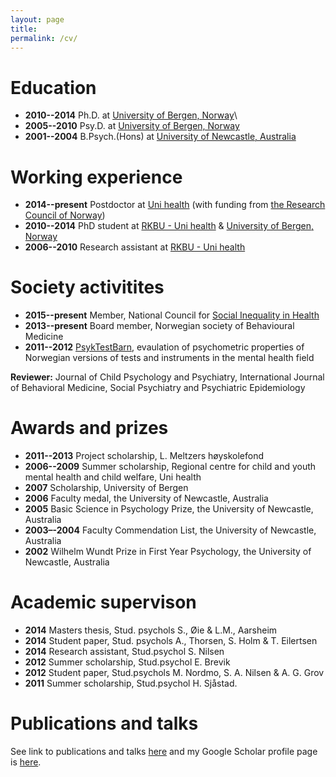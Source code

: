 ```yaml
---
layout: page
title: 
permalink: /cv/
---
```


# Education 

* **2010--2014** Ph.D. at [University of Bergen, Norway](www.uib.no)\
* **2005--2010** Psy.D. at [University of Bergen, Norway](www.uib.no)  
* **2001--2004** B.Psych.(Hons) at [University of Newcastle, Australia](www.newcastle.edu.au)  
  
# Working experience

* **2014--present** Postdoctor at [Uni health](www.uni.no) (with funding from [the Research Council of Norway](www.nfr.no))
* **2010--2014** PhD student at [RKBU - Uni health](http://uni.no/nb/uni-helse/rkbu-vest/) & [University of Bergen, Norway](www.uib.no)  
* **2006--2010** Research assistant at [RKBU - Uni health](http://uni.no/nb/uni-helse/rkbu-vest/)  

# Society activitites
* **2015--present** Member, National Council for [Social Inequality in Health](https://helsedirektoratet.no/om-oss/organisasjon/rad-og-utvalg/fagrad-for-sosial-ulikhet-i-helse) 
* **2013--present** Board member, Norwegian society of Behavioural Medicine  
* **2011--2012** [PsykTestBarn](http://psyktestbarn.no), evaulation of psychometric properties of   Norwegian versions of tests and instruments in the mental health field  

**Reviewer:** Journal of Child Psychology and Psychiatry, International Journal of Behavioral Medicine, Social Psychiatry and Psychiatric Epidemiology  
# Awards and prizes

* **2011--2013** Project scholarship, L. Meltzers høyskolefond  
* **2006--2009** Summer scholarship, Regional centre for child and youth mental health and child welfare, Uni health  
* **2007** Scholarship, University of Bergen  
* **2006** Faculty medal, the University of Newcastle, Australia  
* **2005** Basic Science in Psychology Prize, the University of Newcastle, Australia  
* **2003–-2004** Faculty Commendation List, the University of Newcastle, Australia  
* **2002** Wilhelm Wundt Prize in First Year Psychology, the University of Newcastle, Australia  

# Academic supervison

* **2014** Masters thesis, Stud. psychols S., Øie & L.M., Aarsheim  
* **2014** Student paper, Stud. psychols A., Thorsen, S. Holm & T. Eilertsen  
* **2014** Research assistant, Stud.psychol S. Nilsen  
* **2012** Summer scholarship, Stud.psychol E. Brevik  
* **2012** Student paper, Stud.psychols M. Nordmo, S. A. Nilsen & A. G. Grov  
* **2011** Summer scholarship, Stud.psychol H. Sjåstad.  
  
# Publications and talks

See link to publications and talks [here](http://www.cristin.no/as/WebObjects/cristin.woa/wa/fres?sort=ar&pnr=47019&la=no&action=sok) and my Google Scholar profile page is [here](https://scholar.google.com/citations?user=TMC38ZgAAAAJ&hl=en).
